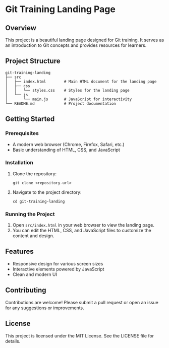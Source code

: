 # Git Training Landing Page

## Overview
This project is a beautiful landing page designed for Git training. It serves as an introduction to Git concepts and provides resources for learners.

## Project Structure
```
git-training-landing
├── src
│   ├── index.html        # Main HTML document for the landing page
│   ├── css
│   │   └── styles.css    # Styles for the landing page
│   └── js
│       └── main.js       # JavaScript for interactivity
└── README.md             # Project documentation
```

## Getting Started

### Prerequisites
- A modern web browser (Chrome, Firefox, Safari, etc.)
- Basic understanding of HTML, CSS, and JavaScript

### Installation
1. Clone the repository:
   ```
   git clone <repository-url>
   ```
2. Navigate to the project directory:
   ```
   cd git-training-landing
   ```

### Running the Project
1. Open `src/index.html` in your web browser to view the landing page.
2. You can edit the HTML, CSS, and JavaScript files to customize the content and design.

## Features
- Responsive design for various screen sizes
- Interactive elements powered by JavaScript
- Clean and modern UI

## Contributing
Contributions are welcome! Please submit a pull request or open an issue for any suggestions or improvements.

## License
This project is licensed under the MIT License. See the LICENSE file for details.
